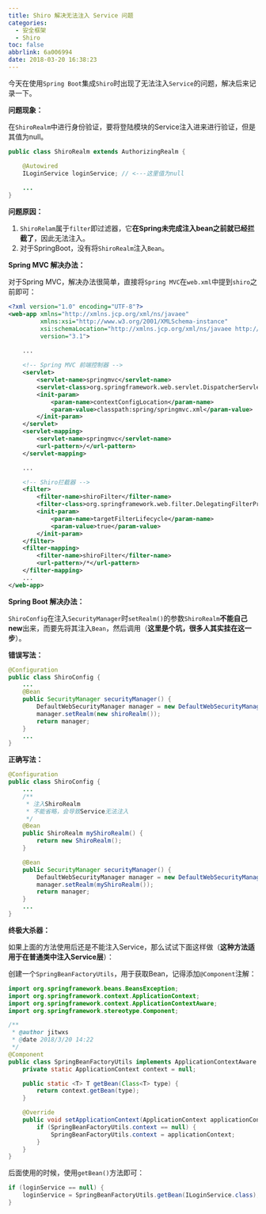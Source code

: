 ```yaml
---
title: Shiro 解决无法注入 Service 问题
categories:
  - 安全框架
  - Shiro
toc: false
abbrlink: 6a006994
date: 2018-03-20 16:38:23
---
```


今天在使用`Spring Boot`集成`Shiro`时出现了无法注入`Service`的问题，解决后来记录一下。

**问题现象：**

在`ShiroRealm`中进行身份验证，要将登陆模块的Service注入进来进行验证，但是其值为null。


```java
public class ShiroRealm extends AuthorizingRealm {

    @Autowired
    ILoginService loginService; // <---这里值为null
    
    ...
}
```

**问题原因：**

 1. `ShiroRelam`属于`filter`即过滤器，它**在Spring未完成注入bean之前就已经拦截了**，因此无法注入。
 2. 对于SpringBoot，没有将`ShiroRealm`注入`Bean`。

**Spring MVC 解决办法：**

对于Spring MVC，解决办法很简单，直接将`Spring MVC`在`web.xml`中提到`shiro`之前即可：

```xml
<?xml version="1.0" encoding="UTF-8"?>
<web-app xmlns="http://xmlns.jcp.org/xml/ns/javaee"
         xmlns:xsi="http://www.w3.org/2001/XMLSchema-instance"
         xsi:schemaLocation="http://xmlns.jcp.org/xml/ns/javaee http://xmlns.jcp.org/xml/ns/javaee/web-app_3_1.xsd"
         version="3.1">
    
    ...

    <!-- Spring MVC 前端控制器 -->
    <servlet>
        <servlet-name>springmvc</servlet-name>
        <servlet-class>org.springframework.web.servlet.DispatcherServlet</servlet-class>
        <init-param>
            <param-name>contextConfigLocation</param-name>
            <param-value>classpath:spring/springmvc.xml</param-value>
        </init-param>
    </servlet>
    <servlet-mapping>
        <servlet-name>springmvc</servlet-name>
        <url-pattern>/</url-pattern>
    </servlet-mapping>

	...

    <!-- Shiro拦截器 -->
    <filter>
        <filter-name>shiroFilter</filter-name>
        <filter-class>org.springframework.web.filter.DelegatingFilterProxy</filter-class>
        <init-param>
            <param-name>targetFilterLifecycle</param-name>
            <param-value>true</param-value>
        </init-param>
    </filter>
    <filter-mapping>
        <filter-name>shiroFilter</filter-name>
        <url-pattern>/*</url-pattern>
    </filter-mapping>
    ...
</web-app>
```

**Spring Boot 解决办法：**

`ShiroConfig`在注入`SecurityManager`时`setRealm()`的参数`ShiroRealm`**不能自己new**出来，而要先将其注入`Bean`，然后调用（**这里是个坑，很多人其实挂在这一步**）。

**错误写法：**

```java
@Configuration
public class ShiroConfig {
    ...
    @Bean
    public SecurityManager securityManager() {
        DefaultWebSecurityManager manager = new DefaultWebSecurityManager();
        manager.setRealm(new shiroRealm());
        return manager;
    }
    ...
}
```

**正确写法：**

```java
@Configuration
public class ShiroConfig {
    ...
    /**
     * 注入ShiroRealm 
     * 不能省略，会导致Service无法注入
     */
    @Bean
    public ShiroRealm myShiroRealm() {
        return new ShiroRealm();
    }

    @Bean
    public SecurityManager securityManager() {
        DefaultWebSecurityManager manager = new DefaultWebSecurityManager();
        manager.setRealm(myShiroRealm());
        return manager;
    }
    ...
}
```

**终极大杀器：**

如果上面的方法使用后还是不能注入Service，那么试试下面这样做（**这种方法适用于在普通类中注入Service层**）：

创建一个`SpringBeanFactoryUtils`，用于获取Bean，记得添加`@Component`注解：

```java
import org.springframework.beans.BeansException;
import org.springframework.context.ApplicationContext;
import org.springframework.context.ApplicationContextAware;
import org.springframework.stereotype.Component;

/**
 * @author jitwxs
 * @date 2018/3/20 14:22
 */
@Component
public class SpringBeanFactoryUtils implements ApplicationContextAware {
    private static ApplicationContext context = null;

    public static <T> T getBean(Class<T> type) {
        return context.getBean(type);
    }

    @Override
    public void setApplicationContext(ApplicationContext applicationContext) throws BeansException {
        if (SpringBeanFactoryUtils.context == null) {
            SpringBeanFactoryUtils.context = applicationContext;
        }
    }
}
```

后面使用的时候，使用`getBean()`方法即可：

```java
if (loginService == null) {
	loginService = SpringBeanFactoryUtils.getBean(ILoginService.class);
}
```
